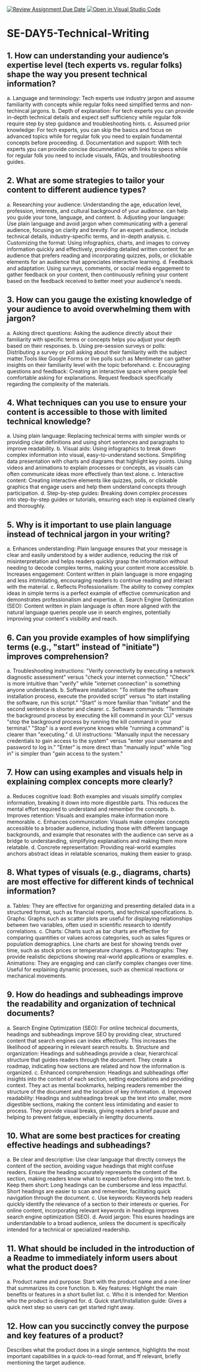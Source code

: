 [![Review Assignment Due Date](https://classroom.github.com/assets/deadline-readme-button-22041afd0340ce965d47ae6ef1cefeee28c7c493a6346c4f15d667ab976d596c.svg)](https://classroom.github.com/a/zsAR-pyY)
[![Open in Visual Studio Code](https://classroom.github.com/assets/open-in-vscode-2e0aaae1b6195c2367325f4f02e2d04e9abb55f0b24a779b69b11b9e10269abc.svg)](https://classroom.github.com/online_ide?assignment_repo_id=18473746&assignment_repo_type=AssignmentRepo)
# SE-DAY5-Technical-Writing
## 1. How can understanding your audience’s expertise level (tech experts vs. regular folks) shape the way you present technical information?
a. Language and terminology:
Tech experts use industry jargon and assume familiarity with concepts while regular folks need simplified terms and non-techincal jargons.
b. Depth of explanation: For tech experts you can provide in-depth technical details and expect self sufficiency while regular folk require step by step guidance and troubleshooting hints.
c. Assumed prior knowledge:
For tech experts, you can skip the basics and focus on advanced topics while for regular folk you need to explain fundamental concepts before proceeding.
d. Documentation and support:
With tech experts ypu can provide concise documnetation with links to specs while for regular folk you need to include visuals, FAQs, and troubleshooting guides.

## 2. What are some strategies to tailor your content to different audience types?
a. Researching your audience:
Understanding the age, education level, profession, interests, and cultural background of your audience.  can help you guide your tone, language, and content.
b. Adjusting your language:
Use plain language and avoid jargon when communicating with a general audience, focusing on clarity and brevity.
For an expert audience, include technical details, industry-specific terms, and in-depth analysis.
c. Customizing the format:
Using infographics, charts, and images to convey information quickly and effectively, providing detailed written content for an audience that prefers reading and incorporating quizzes, polls, or clickable elements for an audience that appreciates interactive learning.
d. Feedback and adaptation:
Using surveys, comments, or social media engagement to gather feedback on your content, then continuously refining your content based on the feedback received to better meet your audience's needs.

## 3. How can you gauge the existing knowledge of your audience to avoid overwhelming them with jargon?
a. Asking direct questions:
Asking the audience directly about their familiarity with specific terms or concepts helps you adjust your depth based on their responses.
b. Using pre-session surveys or polls:
Distributing a survey or poll asking about their familiarity with the subject matter.Tools like Google Forms or live polls such as Mentimeter can gather insights on their familiarity level with the topic beforehand.
c. Encouraging questions and feedback:
Creating an interactive space where people feel comfortable asking for explanations. Request feedback specifically regarding the complexity of the materials.

## 4. What techniques can you use to ensure your content is accessible to those with limited technical knowledge?
a. Using plain language:
Replacing technical terms with simpler words or providing clear definitions and using short sentences and paragraphs to improve readability.
b. Visual aids:
Using infographics to break down complex information into visual, easy-to-understand sections. Simplifing data presentation with charts and diagrams that highlight key points. Using videos and animations to explain processes or concepts, as visuals can often communicate ideas more effectively than text alone.
c.  Interactive content:
Creating interactive elements like quizzes, polls, or clickable graphics that engage users and help them understand concepts through participation.
d. Step-by-step guides:
Breaking down complex processes into step-by-step guides or tutorials, ensuring each step is explained clearly and thoroughly.

## 5. Why is it important to use plain language instead of technical jargon in your writing?
a. Enhances understanding:
Plain language ensures that your message is clear and easily understood by a wider audience, reducing the risk of misinterpretation and helps readers quickly grasp the information without needing to decode complex terms, making your content more accessible.
b. Increases engagement:
Content written in plain language is more engaging and less intimidating, encouraging readers to continue reading and interact with the material.
c. Reflects Professionalism:
The ability to convey complex ideas in simple terms is a perfect example of effective communication and demonstrates professionalism and expertise.
d. Search Engine Optimization (SEO):
Content written in plain language is often more aligned with the natural language queries people use in search engines, potentially improving your content's visibility and reach.

## 6. Can you provide examples of how simplifying terms (e.g., "start" instead of "initiate") improves comprehension?
a. Troubleshooting instructions:
"Verify connectivity by executing a network diagnostic assessment" versus "check your internet connection." 
"Check" is more intuitive than "verify" while "internet connection" is something anyone understands.
b. Software installation:
"To initiate the software installation process, execute the provided script" versus "to start installing the software, run this script." 
"Start" is more familiar than "initiate" and the second sentence is shorter and clearer. 
c. Software commands:
"Terminate the background process by executing the kill command in your CLI" versus "stop the background process by running the kill command in your terminal."
"Stop" is a word everyone knows while "running a command" is clearer than "executing."
d. UI instructions:
"Manually input the necessary credentials to gain access to the system" versus "enter your username and password to log in."
"Enter" is more direct than "manually input" while "log in" is simpler than "gain access to the system."

## 7. How can using examples and visuals help in explaining complex concepts more clearly?
a. Reduces cognitive load:
Both examples and visuals simplify complex information, breaking it down into more digestible parts. This reduces the mental effort required to understand and remember the concepts.
b.  Improves retention:
Visuals and examples make information more memorable. 
c. Enhances communication:
 Visuals make complex concepts accessible to a broader audience, including those with different language backgrounds, and example that resonates with the audience can serve as a bridge to understanding, simplifying explanations and making them more relatable.
d. Concrete representation:
Providing real-world examples anchors abstract ideas in relatable scenarios, making them easier to grasp.

## 8. What types of visuals (e.g., diagrams, charts) are most effective for different kinds of technical information?
a. Tables:
They are effective for organizing and presenting detailed data in a structured format, such as financial reports, and technical specifications.
b. Graphs:
Graphs such as scatter plots are useful for displaying relationships between two variables, often used in scientific research to identify correlations.
c. Charts:
Charts such as bar charts are effective for comparing quantities or values across categories, such as sales figures or population demographics. Line charts are best for showing trends over time, such as stock prices or temperature changes. 
d. Photographs:
They provide realistic depictions showing real-world applications or examples.
e. Animations:
They are engaging and can clarify complex changes over time. Useful for explaining dynamic processes, such as chemical reactions or mechanical movements.

## 9. How do headings and subheadings improve the readability and organization of technical documents?
a. Search Engine Optimization (SEO):
For online technical documents, headings and subheadings improve SEO by providing clear, structured content that search engines can index effectively. This increases the likelihood of appearing in relevant search results.
b. Structure and organization:
Headings and subheadings provide a clear, hierarchical structure that guides readers through the document. They create a roadmap, indicating how sections are related and how the information is organized.
c. Enhanced comprehension:
Headings and subheadings offer insights into the content of each section, setting expectations and providing context. They act as mental bookmarks, helping readers remember the structure of the document and the location of key information.
d. Improved readability:
Headings and subheadings break up the text into smaller, more digestible sections, making the content less intimidating and easier to process. They provide visual breaks, giving readers a brief pause and helping to prevent fatigue, especially in lengthy documents.

## 10. What are some best practices for creating effective headings and subheadings?
a. Be clear and descriptive:
Use clear language that directly conveys the content of the section, avoiding vague headings that might confuse readers. Ensure the heading accurately represents the content of the section, making readers know what to expect before diving into the text.
b. Keep them short:
Long headings can be cumbersome and less impactful. Short headings are easier to scan and remember, facilitating quick navigation through the document.
c. Use keywords:
Keywords help readers quickly identify the relevance of a section to their interests or queries. For online content, incorporating relevant keywords in headings improves search engine optimization (SEO).
d. Avoid jargon:
This esures headings are understandable to a broad audience, unless the document is specifically intended for a technical or specialized readership.

## 11. What should be included in the introduction of a Readme to immediately inform users about what the product does?
a. Product name and purpose: Start with the product name and a one-liner that summarizes its core function.
b. Key features: Highlight the main benefits or features in a short bullet list.
c. Who it is intended for: Mention who the product is designed for.
d. Quick start/Installation guide: Gives a quick next step so users can get started right away.

## 12. How can you succinctly convey the purpose and key features of a product?
Describes what the product does in a single sentence, highlights the most important capabilities in a quick-to-read format, and ff relevant, briefly mentioning the target audience.


